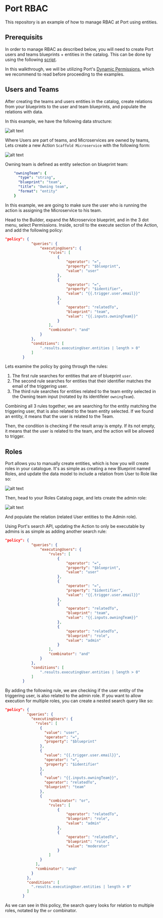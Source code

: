 # Port RBAC
This repository is an example of how to manage RBAC at Port using entities.

## Prerequisits
In order to manage RBAC as described below, you will need to create Port users and teams blueprints + entities in the catalog.
This can be done by using the following [script](https://github.com/port-labs/example-port-organization-data).

In this walkthrough, we will be utilizing Port's [Dynamic Permissions](https://docs.getport.io/create-self-service-experiences/set-self-service-actions-rbac/dynamic-permissions), which we recommend to read before proceeding to the examples.

## Users and Teams
After creating the teams and users entities in the catalog, create relations from your blueprints to the user and team blueprints, and populate the relations with data.

In this example, we have the following data structure:

![alt text](assets/image.png)

Where Users are part of teams, and Microservices are owned by teams, Lets create a new Action `Scaffold Microservice` with the following form:

![alt text](assets/form.png)

Owning team is defined as entity selection on blueprint team:

```yaml showLineNumbers
    "owningTeam": {
      "type": "string",
      "blueprint": "team",
      "title": "Owning team",
      "format": "entity"
    }
```

In this example, we are going to make sure the user who is running the action is assigning the Microservice to his team.

Head to the Builder, expand the Microservice blueprint, and in the 3 dot menu, select Permissions. Inside, scroll to the execute section of the Action, and add the following policy:

```json
"policy": {
            "queries": {
                "executingUsers": {
                    "rules": [
                        {
                            "operator": "=",
                            "property": "$blueprint",
                            "value": "user"
                        },
                        {
                            "operator": "=",
                            "property": "$identifier",
                            "value": "{{.trigger.user.email}}"
                        },
                        {
                            "operator": "relatedTo",
                            "blueprint": "team",
                            "value": "{{.inputs.owningTeam}}"
                        }
                    ],
                    "combinator": "and"
                }
            },
            "conditions": [
                ".results.executingUser.entities | length > 0"
            ]
        }
```

Lets examine the policy by going through the rules:

1. The first rule searches for entities that are of blueprint `user`.
2. The second rule searches for entities that their identifier matches the email of the triggering user.
3. The third rule searches for entities related to the team entity selected in the Owning team input (notated by its identifeier `owningTeam`).

Combining all 3 rules together, we are searching for the entity matching the triggering user, that is also related to the team entity selected. If we found an entity, it means that the user is related to the Team.

Then, the condition is checking if the result array is empty. If its not empty, it means that the user is related to the team, and the action will be allowed to trigger.

## Roles
Port allows you to manually create entities, which is how you will create roles in your catalogue. It's as simple as creating a new Blueprint named Roles, and update the data model to include a relation from User to Role like so:

![alt text](assets/image2.png)

Then, head to your Roles Catalog page, and lets create the admin role:

![alt text](assets/adminCreate.png)

And populate the relation (related User entities to the Admin role).

Using Port's search API, updating the Action to only be executable by admins is as simple as adding another search rule:

```json
"policy": {
            "queries": {
                "executingUsers": {
                    "rules": [
                        {
                            "operator": "=",
                            "property": "$blueprint",
                            "value": "user"
                        },
                        {
                            "operator": "=",
                            "property": "$identifier",
                            "value": "{{.trigger.user.email}}"
                        },
                        {
                            "operator": "relatedTo",
                            "blueprint": "team",
                            "value": "{{.inputs.owningTeam}}"
                        },
                        {
                            "operator": "relatedTo",
                            "blueprint": "role",
                            "value": "admin"
                        }
                    ],
                    "combinator": "and"
                }
            },
            "conditions": [
                ".results.executingUser.entities | length > 0"
            ]
        }
```

By adding the following rule, we are checking if the user entity of the triggering user, is also related to the admin role. If you want to allow execution for multiple roles, you can create a nested search query like so:

```json
"policy": {
          "queries": {
            "executingUsers": {
              "rules": [
                {
                  "value": "user",
                  "operator": "=",
                  "property": "$blueprint"
                },
                {
                  "value": "{{.trigger.user.email}}",
                  "operator": "=",
                  "property": "$identifier"
                },
                {
                  "value": "{{.inputs.owningTeam}}",
                  "operator": "relatedTo",
                  "blueprint": "team"
                },
                {
                    "combinator": "or",
                    "rules": [
                        {
                            "operator": "relatedTo",
                            "blueprint": "role",
                            "value": "admin"
                        },
                        {
                            "operator": "relatedTo",
                            "blueprint": "role",
                            "value": "moderator"
                        }
                    ]
                }
              ],
              "combinator": "and"
            }
          },
          "conditions": [
            ".results.executingUser.entities | length > 0"
          ]
        }
```

As we can see in this policy, the search query looks for relation to multiple roles, notated by the `or` combinator.
